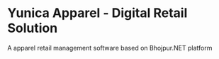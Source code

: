 # Yunica Apparel - Digital Retail Solution

A apparel retail management software based on Bhojpur.NET platform
